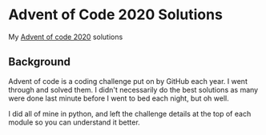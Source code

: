 # Advent of Code 2020 Solutions
My [Advent of code 2020](https://adventofcode.com/2020) solutions



## Background

Advent of code is a coding challenge put on by GitHub each year. I went through and solved them. I didn't necessarily do the best solutions as many were done last minute before I went to bed each night, but oh well.

I did all of mine in python, and left the challenge details at the top of each module so you can understand it better.



